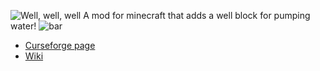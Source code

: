 ![Well, well, well](https://github.com/jbredwards/Well-Mod/blob/1.12.2/well_logo.png?raw=true)
A mod for minecraft that adds a well block for pumping water!
![bar](https://github.com/jbredwards/Well-Mod/blob/1.12.2/well_bar.png?raw=true)
* [Curseforge page](https://www.curseforge.com/minecraft/mc-mods/well)
* [Wiki](https://github.com/jbredwards/Well-Mod/wiki)

